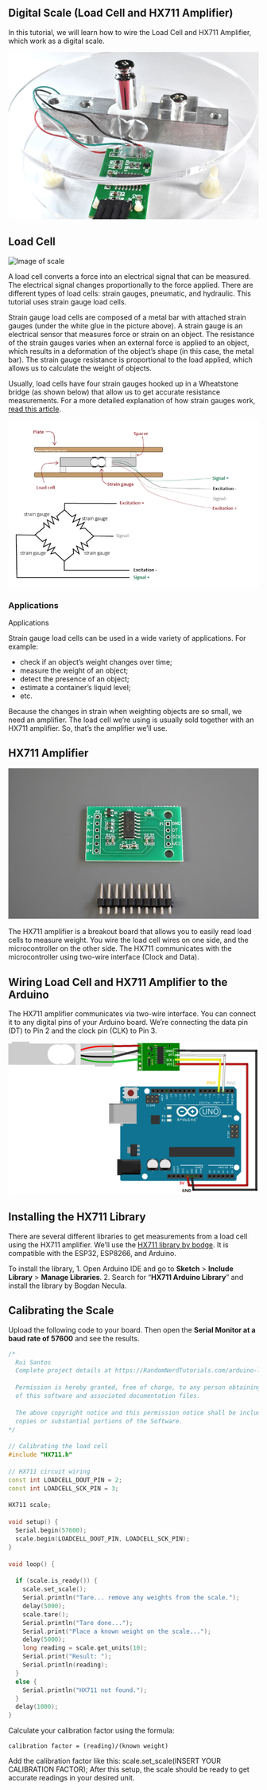 ## Digital Scale (Load Cell and HX711 Amplifier)

In this tutorial, we will learn how to wire the Load Cell and HX711 Amplifier, which work as a digital scale. 

![Image of scale](./Images/scale.jpeg)

## Load Cell

![Image of scale](./Images/load-cell.jpeg)

A load cell converts a force into an electrical signal that can be measured. The electrical signal changes proportionally to the force applied. There are different types of load cells: strain gauges, pneumatic, and hydraulic. This tutorial uses strain gauge load cells. 

Strain gauge load cells are composed of a metal bar with attached strain gauges (under the white glue in the picture above). A strain gauge is an electrical sensor that measures force or strain on an object. The resistance of the strain gauges varies when an external force is applied to an object, which results in a deformation of the object’s shape (in this case, the metal bar). The strain gauge resistance is proportional to the load applied, which allows us to calculate the weight of objects.

Usually, load cells have four strain gauges hooked up in a Wheatstone bridge (as shown below) that allow us to get accurate resistance measurements. For a more detailed explanation of how strain gauges work, [read this article](https://www.allaboutcircuits.com/textbook/direct-current/chpt-9/strain-gauges/).

![Image of whatstone bridge](./Images/wheatstone.webp)

### Applications
Applications

Strain gauge load cells can be used in a wide variety of applications. For example:

* check if an object’s weight changes over time;
* measure the weight of an object;
* detect the presence of an object;
* estimate a container’s liquid level;
* etc.

Because the changes in strain when weighting objects are so small, we need an amplifier. The load cell we’re using is usually sold together with an HX711 amplifier. So, that’s the amplifier we’ll use.

## HX711 Amplifier

![Image of scale](./Images/hx711-amplifier.webp)

The HX711 amplifier is a breakout board that allows you to easily read load cells to measure weight. You wire the load cell wires on one side, and the microcontroller on the other side. The HX711 communicates with the microcontroller using two-wire interface (Clock and Data).

## Wiring Load Cell and HX711 Amplifier to the Arduino

The HX711 amplifier communicates via two-wire interface. You can connect it to any digital pins of your Arduino board. We’re connecting the data pin (DT) to Pin 2 and the clock pin (CLK) to Pin 3.

![circuit diagram](./Images/scale-circuit-diagram.webp)

## Installing the HX711 Library
There are several different libraries to get measurements from a load cell using the HX711 amplifier. We’ll use the [HX711 library by bodge](https://github.com/bogde/HX711). It is compatible with the ESP32, ESP8266, and Arduino.

To install the library,
    1. Open Arduino IDE and go to **Sketch** > **Include Library** > **Manage Libraries**.
    2. Search for “**HX711 Arduino Library**” and install the library by Bogdan Necula.
    
## Calibrating the Scale
Upload the following code to your board. Then open the **Serial Monitor at a baud rate of 57600** and see the results.

``` C++
/*
  Rui Santos
  Complete project details at https://RandomNerdTutorials.com/arduino-load-cell-hx711/
  
  Permission is hereby granted, free of charge, to any person obtaining a copy
  of this software and associated documentation files.
  
  The above copyright notice and this permission notice shall be included in all
  copies or substantial portions of the Software.
*/

// Calibrating the load cell
#include "HX711.h"

// HX711 circuit wiring
const int LOADCELL_DOUT_PIN = 2;
const int LOADCELL_SCK_PIN = 3;

HX711 scale;

void setup() {
  Serial.begin(57600);
  scale.begin(LOADCELL_DOUT_PIN, LOADCELL_SCK_PIN);
}

void loop() {

  if (scale.is_ready()) {
    scale.set_scale();    
    Serial.println("Tare... remove any weights from the scale.");
    delay(5000);
    scale.tare();
    Serial.println("Tare done...");
    Serial.print("Place a known weight on the scale...");
    delay(5000);
    long reading = scale.get_units(10);
    Serial.print("Result: ");
    Serial.println(reading);
  } 
  else {
    Serial.println("HX711 not found.");
  }
  delay(1000);
}
```

Calculate your calibration factor using the formula: 
```
calibration factor = (reading)/(known weight)
```

Add the calibration factor like this: scale.set_scale(INSERT YOUR CALIBRATION FACTOR);
After this setup, the scale should be ready to get accurate readings in your desired unit.



